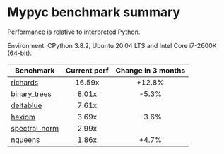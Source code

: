 # Mypyc benchmark summary

Performance is relative to interpreted Python.

Environment: CPython 3.8.2, Ubuntu 20.04 LTS and Intel Core i7-2600K (64-bit).

| Benchmark | Current perf | Change in 3 months |
| --- | :---: | :---: |
| [richards](benchmarks/richards.md) | 16.59x | +12.8% |
| [binary_trees](benchmarks/binary_trees.md) | 8.01x | -5.3% |
| [deltablue](benchmarks/deltablue.md) | 7.61x |  |
| [hexiom](benchmarks/hexiom.md) | 3.69x | -3.6% |
| [spectral_norm](benchmarks/spectral_norm.md) | 2.99x |  |
| [nqueens](benchmarks/nqueens.md) | 1.86x | +4.7% |
